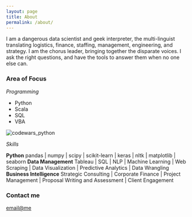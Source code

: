 ```yaml
---
layout: page
title: About
permalink: /about/
---
```


I am a dangerous data scientist and geek interpreter, the multi-linguist translating logistics, finance, staffing, management, engineering, and strategy. I am the chorus leader, bringing together the disparate voices. I ask the right questions, and have the tools to answer them when no one else can.

### Area of Focus

_Programming_
- Python
- Scala
- SQL
- VBA

![codewars_python](https://www.codewars.com/users/conorbarryhoke/badges/large?logo=false)

_Skills_

<strong>Python</strong> pandas | numpy | scipy | scikit-learn | keras | nltk | matplotlib | seaborn
<strong>Data Management</strong> Tableau | SQL | NLP | Machine Learning | Web Scraping | Data Visualization | Predictive Analytics | Data Wrangling
<strong>Business Intelligence</strong> Strategic Consulting | Corporate Finance | Project Management | Proposal Writing and Assessment | Client Engagement





### Contact me

[email@me](conor.t.barry@gmail.com)
